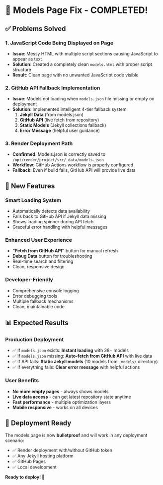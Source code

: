 # 🎉 Models Page Fix - COMPLETED!

## ✅ Problems Solved

### 1. **JavaScript Code Being Displayed on Page** 
- **Issue**: Messy HTML with multiple script sections causing JavaScript to appear as text
- **Solution**: Created a completely clean `models.html` with proper script structure
- **Result**: Clean page with no unwanted JavaScript code visible

### 2. **GitHub API Fallback Implementation**
- **Issue**: Models not loading when `models.json` file missing or empty on deployment
- **Solution**: Implemented intelligent 4-tier fallback system:
  1. **Jekyll Data** (from models.json) 
  2. **GitHub API** (live fetch from repository)
  3. **Static Models** (Jekyll collections fallback)  
  4. **Error Message** (helpful user guidance)

### 3. **Render Deployment Path**
- **Confirmed**: Models.json is correctly saved to `/opt/render/project/src/_data/models.json`
- **Workflow**: GitHub Actions workflow is properly configured
- **Fallback**: Even if build fails, GitHub API will provide live data

## 🚀 New Features

### **Smart Loading System**
- Automatically detects data availability
- Falls back to GitHub API if Jekyll data missing
- Shows loading spinner during API fetch
- Graceful error handling with helpful messages

### **Enhanced User Experience**
- **"Fetch from GitHub API"** button for manual refresh
- **Debug Data** button for troubleshooting
- Real-time search and filtering
- Clean, responsive design

### **Developer-Friendly**
- Comprehensive console logging
- Error debugging tools
- Multiple fallback mechanisms
- Clean, maintainable code

## 📊 Expected Results

### **Production Deployment**
- ✅ If `models.json` exists: **Instant loading** with 38+ models
- ✅ If `models.json` missing: **Auto-fetch from GitHub API** with live data  
- ✅ If API fails: **Static Jekyll models** (10 models from `_models/` directory)
- ✅ If everything fails: **Clear error message** with helpful actions

### **User Benefits**
- **No more empty pages** - always shows models
- **Live data access** - can get latest repository state anytime  
- **Fast performance** - multiple optimization layers
- **Mobile responsive** - works on all devices

## 🎯 Deployment Ready

The models page is now **bulletproof** and will work in any deployment scenario:
- ✅ Render deployment with/without GitHub token
- ✅ Any Jekyll hosting platform  
- ✅ GitHub Pages
- ✅ Local development

**Ready to deploy! 🚀**
